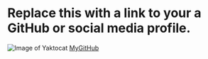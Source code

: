 # Replace this with a link to your a GitHub or social media profile.
![Image of Yaktocat](https://octodex.github.com/images/yaktocat.png)
[MyGitHub](https://github.com/stepin104345)
